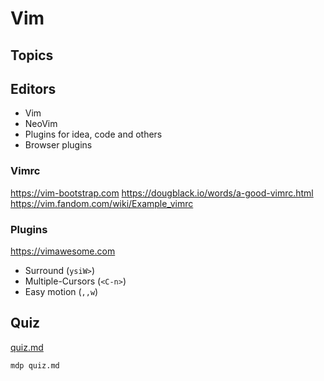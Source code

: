 # Vim

## Topics

## Editors

- Vim
- NeoVim
- Plugins for idea, code and others
- Browser plugins

### Vimrc

<https://vim-bootstrap.com>
<https://dougblack.io/words/a-good-vimrc.html>
<https://vim.fandom.com/wiki/Example_vimrc>

### Plugins

<https://vimawesome.com>

- Surround (`ysiW>`)
- Multiple-Cursors (`<C-n>`)
- Easy motion (`,,w`)

## Quiz

[quiz.md](./quiz.md)

```shell
mdp quiz.md
```
